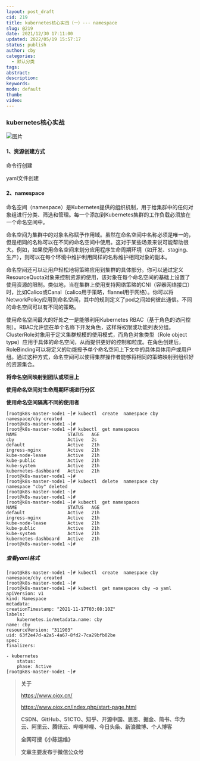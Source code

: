```yaml
---
layout: post_draft
cid: 219
title: kubernetes核心实战（一）--- namespace
slug: @219
date: 2021/12/30 17:11:00
updated: 2022/05/19 15:57:17
status: publish
author: cby
categories: 
  - 默认分类
tags: 
abstract: 
description: 
keywords: 
mode: default
thumb: 
video: 
---
```



### kubernetes核心实战

![图片](https://p3-juejin.byteimg.com/tos-cn-i-k3u1fbpfcp/914bb248938e4a8997f638331b293d69~tplv-k3u1fbpfcp-zoom-1.image)

  

#### 1、资源创建方式

命令行创建

yaml文件创建

  

#### 2、namespace

命名空间（namespace）是Kubernetes提供的组织机制，用于给集群中的任何对象组进行分类、筛选和管理。每一个添加到Kubernetes集群的工作负载必须放在一个命名空间中。

  

命名空间为集群中的对象名称赋予作用域。虽然在命名空间中名称必须是唯一的，但是相同的名称可以在不同的命名空间中使用。这对于某些场景来说可能帮助很大。例如，如果使用命名空间来划分应用程序生命周期环境（如开发、staging、生产），则可以在每个环境中维护利用同样的名称维护相同对象的副本。

  

命名空间还可以让用户轻松地将策略应用到集群的具体部分。你可以通过定义ResourceQuota对象来控制资源的使用，该对象在每个命名空间的基础上设置了使用资源的限制。类似地，当在集群上使用支持网络策略的CNI（容器网络接口）时，比如Calico或Canal（calico用于策略，flannel用于网络）。你可以将NetworkPolicy应用到命名空间，其中的规则定义了pod之间如何彼此通信。不同的命名空间可以有不同的策略。

  

使用命名空间最大的好处之一是能够利用Kubernetes RBAC（基于角色的访问控制）。RBAC允许您在单个名称下开发角色，这样将权限或功能列表分组。ClusterRole对象用于定义集群规模的使用模式，而角色对象类型（Role object type）应用于具体的命名空间，从而提供更好的控制和粒度。在角色创建后，RoleBinding可以将定义的功能授予单个命名空间上下文中的具体具体用户或用户组。通过这种方式，命名空间可以使得集群操作者能够将相同的策略映射到组织好的资源集合。

  

**将命名空间映射到团队或项目上**

**使用命名空间对生命周期环境进行分区**

**使用命名空间隔离不同的使用者**

  

```
[root@k8s-master-node1 ~]# kubectl  create  namespace cby
namespace/cby created
[root@k8s-master-node1 ~]# 
[root@k8s-master-node1 ~]# kubectl  get namespaces 
NAME                   STATUS   AGE
cby                    Active   2s
default                Active   21h
ingress-nginx          Active   21h
kube-node-lease        Active   21h
kube-public            Active   21h
kube-system            Active   21h
kubernetes-dashboard   Active   21h
[root@k8s-master-node1 ~]# 
[root@k8s-master-node1 ~]# kubectl  delete  namespace cby
namespace "cby" deleted
[root@k8s-master-node1 ~]# 
[root@k8s-master-node1 ~]# 
[root@k8s-master-node1 ~]# kubectl  get namespaces 
NAME                   STATUS   AGE
default                Active   21h
ingress-nginx          Active   21h
kube-node-lease        Active   21h
kube-public            Active   21h
kube-system            Active   21h
kubernetes-dashboard   Active   21h
[root@k8s-master-node1 ~]#
```

  

##### 查看yaml格式
```
[root@k8s-master-node1 ~]# kubectl  create  namespace cby
namespace/cby created
[root@k8s-master-node1 ~]# 
[root@k8s-master-node1 ~]# kubectl  get namespaces cby -o yaml
apiVersion: v1
kind: Namespace
metadata:
creationTimestamp: "2021-11-17T03:08:10Z"
labels:
	kubernetes.io/metadata.name: cby
name: cby
resourceVersion: "311903"
uid: 63f2e47d-a2a5-4a67-8fd2-7ca29bfb02be
spec:
finalizers:

- kubernetes
	status:
	phase: Active
[root@k8s-master-node1 ~]#
```






> **关于**
>
> https://www.oiox.cn/
>
> https://www.oiox.cn/index.php/start-page.html
>
> **CSDN、GitHub、51CTO、知乎、开源中国、思否、掘金、简书、华为云、阿里云、腾讯云、哔哩哔哩、今日头条、新浪微博、个人博客**
>
> **全网可搜《小陈运维》**
>
> **文章主要发布于微信公众号**